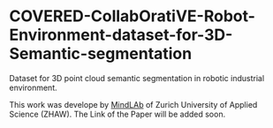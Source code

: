 # COVERED-CollabOratiVE-Robot-Environment-dataset-for-3D-Semantic-segmentation
Dataset for 3D point cloud semantic segmentation in robotic industrial environment.

This work was develope by [MindLAb](https://www.zhaw.ch/en/engineering/institutes-centres/ims/mindlab/) of Zurich University of Applied Science (ZHAW). The Link of the Paper will be added soon. 
